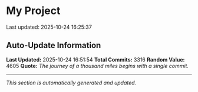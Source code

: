 # My Project


Last updated: 2025-10-24 16:25:37



























































































































































































































































































































































































































































































































































































































































































































































































































































































































































































































































































































































































































































































































































































































































































































































































































































































































































































































































































































































































































































































































































































































































































































































































































































































































































































































































































































































































































































































































































































































































































































































































































































































































































































































































































































































































































































































































































































































































## Auto-Update Information

**Last Updated:** 2025-10-24 16:51:54
**Total Commits:** 3316
**Random Value:** 4605
**Quote:** _The journey of a thousand miles begins with a single commit._

---
_This section is automatically generated and updated._